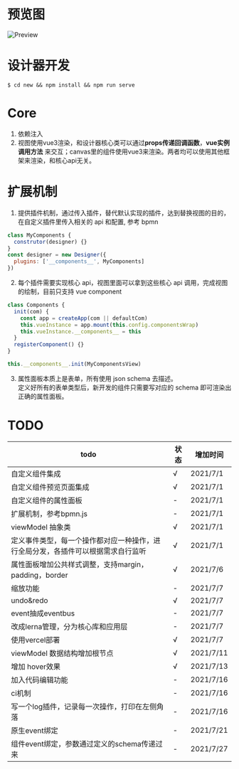 # 预览图

![Preview](https://static01.imgkr.com/temp/6194a12b297c4218aba90e3720efe059.png)

# 设计器开发

```shell
$ cd new && npm install && npm run serve
```

# Core
1. 依赖注入
2. 视图使用vue3渲染，和设计器核心类可以通过**props传递回调函数**，**vue实例调用方法** 来交互；canvas里的组件使用vue3来渲染。两者均可以使用其他框架来渲染，和核心api无关。

# 扩展机制

1. 提供插件机制，通过传入插件，替代默认实现的插件，达到替换视图的目的，在自定义插件里传入相关的 api 和配置, 参考 bpmn

```js
class MyComponents {
  construtor(designer) {}
}
const designer = new Designer({
  plugins: ['__components__', MyComponents]
})
```

2. 每个插件需要实现核心 api，视图里面可以拿到这些核心 api 调用，完成视图的绘制，目前只支持 vue component

```js
class Components {
  init(com) {
    const app = createApp(com || defaultCom)
    this.vueInstance = app.mount(this.config.componentsWrap)
    this.vueInstance.__components__ = this
  }
  registerComponent() {}
}

this.__components__.init(MyComponentsView)
```

3. 属性面板本质上是表单，所有使用 json schema 去描述。  
定义好所有的表单类型后，新开发的组件只需要写对应的 schema 即可渲染出正确的属性面板。

# TODO

| todo | 状态 | 增加时间 |
| --- | --- | --- |
| 自定义组件集成 |  √ | 2021/7/1 |
| 自定义组件预览页面集成 | √ | 2021/7/1 |
| 自定义组件的属性面板 | - | 2021/7/1 |
| 扩展机制，参考bpmn.js | - | 2021/7/1 |
| viewModel 抽象类 | √ | 2021/7/1 |
| 定义事件类型，每一个操作都对应一种操作，进行全局分发，各插件可以根据需求自行监听| √ | 2021/7/1 |
| 属性面板增加公共样式调整，支持margin，padding，border | √ | 2021/7/6 |
| 缩放功能 |  - | 2021/7/7 |
| undo&redo |  √  | 2021/7/7 |
| event抽成eventbus |  - | 2021/7/7 |
| 改成lerna管理，分为核心库和应用层 |  - | 2021/7/7 |
| 使用vercel部署 |  √  | 2021/7/7 |
| viewModel 数据结构增加根节点 | √ | 2021/7/11 |
| 增加 hover效果 | √ | 2021/7/13 |
| 加入代码编辑功能 | - | 2021/7/16 |
| ci机制 | - | 2021/7/16 |
| 写一个log插件，记录每一次操作，打印在左侧角落 | - | 2021/7/16 |
| 原生event绑定 | - | 2021/7/21 |
| 组件event绑定，参数通过定义的schema传递过来 | - | 2021/7/27 |